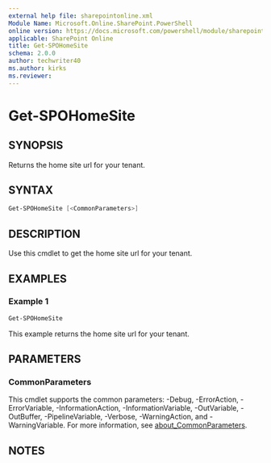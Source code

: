 ```yaml
---
external help file: sharepointonline.xml
Module Name: Microsoft.Online.SharePoint.PowerShell
online version: https://docs.microsoft.com/powershell/module/sharepoint-online/get-spohomesite
applicable: SharePoint Online
title: Get-SPOHomeSite
schema: 2.0.0
author: techwriter40
ms.author: kirks
ms.reviewer:
---
```


# Get-SPOHomeSite

## SYNOPSIS

Returns the home site url for your tenant.

## SYNTAX

```powershell
Get-SPOHomeSite [<CommonParameters>]
```

## DESCRIPTION

Use this cmdlet to get the home site url for your tenant.

## EXAMPLES

### Example 1

```powershell
Get-SPOHomeSite
```

This example returns the home site url for your tenant.

## PARAMETERS

### CommonParameters

This cmdlet supports the common parameters: -Debug, -ErrorAction, -ErrorVariable, -InformationAction, -InformationVariable, -OutVariable, -OutBuffer, -PipelineVariable, -Verbose, -WarningAction, and -WarningVariable. For more information, see [about_CommonParameters](https://go.microsoft.com/fwlink/p/?LinkID=113216).

## NOTES
